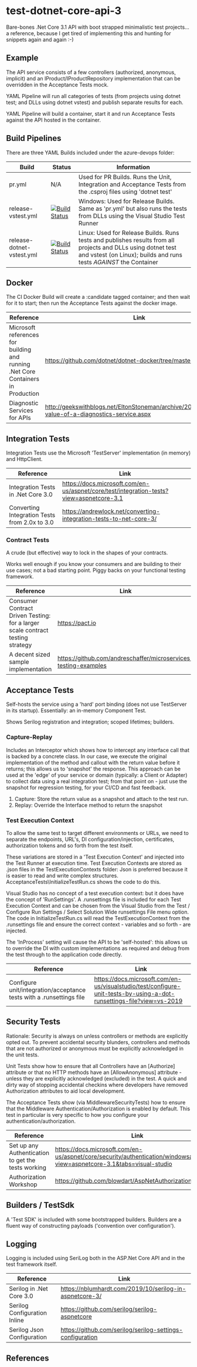 # test-dotnet-core-api-3
Bare-bones .Net Core 3.1 API with boot strapped minimalistic test projects... a reference, because I get tired of implementing this and hunting for snippets again and again :-)

## Example
The API service consists of a few controllers (authorized, anonymous, implicit) and an IProduct/IProductRepository implementation that can be overridden in the Acceptance Tests mock. 

YAML Pipeline will run all categories of tests (from projects using dotnet test; and DLLs using dotnet vstest) and publish separate results for each. 

YAML Pipeline will build a container, start it and run Acceptance Tests against the API hosted in the container. 

## Build Pipelines
There are three YAML Builds included under the azure-devops folder:

| Build | Status | Information |
| ----- | ------ | ----------- |
| pr.yml | N/A | Used for PR Builds. Runs the Unit, Integration and Acceptance Tests from the .csproj files using 'dotnet test' |
| release-vstest.yml | [![Build Status](https://greyhamwoohoo.visualstudio.com/Public-Automation-Examples/_apis/build/status/Release-VsTest-Windows?branchName=master)](https://greyhamwoohoo.visualstudio.com/Public-Automation-Examples/_build/latest?definitionId=20&branchName=master) | Windows: Used for Release Builds. Same as 'pr.yml' but also runs the tests from DLLs using the Visual Studio Test Runner |
| release-dotnet-vstest.yml | [![Build Status](https://greyhamwoohoo.visualstudio.com/Public-Automation-Examples/_apis/build/status/Release-DotNet-VsTest-Linux?branchName=master)](https://greyhamwoohoo.visualstudio.com/Public-Automation-Examples/_build/latest?definitionId=21&branchName=master) | Linux: Used for Release Builds. Runs tests and publishes results from all projects and DLLs using dotnet test and vstest (on Linux); builds and runs tests *AGAINST* the Container |

## Docker
The CI Docker Build will create a :candidate tagged container; and then wait for it to start; then run the Acceptance Tests against the docker image. 

| Reference | Link |
| --------- | ---- |
| Microsoft references for building and running .Net Core Containers in Production | https://github.com/dotnet/dotnet-docker/tree/master/samples |
| Diagnostic Services for APIs | http://geekswithblogs.net/EltonStoneman/archive/2011/12/12/the-value-of-a-diagnostics-service.aspx |

## Integration Tests
Integration Tests use the Microsoft 'TestServer' implementation (in memory) and HttpClient.

| Reference | Link |
| --------- | ---- |
| Integration Tests in .Net Core 3.0 | https://docs.microsoft.com/en-us/aspnet/core/test/integration-tests?view=aspnetcore-3.1 |
| Converting Integration Tests from 2.0x to 3.0 | https://andrewlock.net/converting-integration-tests-to-net-core-3/ |


### Contract Tests
A crude (but effective) way to lock in the shapes of your contracts. 

Works well enough if you know your consumers and are building to their use cases; not a bad starting point. Piggy backs on your functional testing framework. 

| Reference | Link |
| --------- | ---- |
| Consumer Contract Driven Testing: for a larger scale contract testing strategy | https://pact.io |
| A decent sized sample implementation | https://github.com/andreschaffer/microservices-testing-examples |

## Acceptance Tests
Self-hosts the service using a 'hard' port binding (does not use TestServer in its startup). Essentially: an in-memory Component Test. 

Shows Serilog registration and integration; scoped lifetimes; builders. 

### Capture-Replay
Includes an Interceptor which shows how to intercept any interface call that is backed by a concrete class. In our case, we execute the original implementation of the method and callout with the return value before it returns; this allows us to 'snapshot' the response. 
This approach can be used at the 'edge' of your service or domain (typically: a Client or Adapter) to collect data using a real integration test; from that point on - just use the snapshot for regression testing, for your CI/CD and fast feedback. 

1. Capture: Store the return value as a snapshot and attach to the test run.  
2. Replay:  Override the Interface method to return the snapshot

### Test Execution Context
To allow the same test to target different environments or URLs, we need to separate the endpoints, URL's, DI configuration/injection, certificates, authorization tokens and so forth from the test itself. 

These variations are stored in a 'Test Execution Context' and injected into the Test Runner at execution time. Test Execution Contexts are stored as .json files in the TestExecutionContexts folder: Json is preferred because it is easier to read and write complex structures. AcceptanceTests\InitializeTestRun.cs shows the code to do this. 

Visual Studio has no concept of a test execution context: but it does have the concept of 'RunSettings'. A .runsettings file is included for each Test Execution Context and can be chosen from the Visual Studio from the Test / Configure Run Settings / Select Solution Wide runsettings File menu option. The code in InitializeTestRun.cs will read the TestExecutionContext from the .runsettings file and ensure the correct context - variables and so forth - are injected. 

The 'InProcess' setting will cause the API to be 'self-hosted': this allows us to override the DI with custom implementations as required and debug from the test through to the application code directly. 

| Reference | Link |
| --------- | ---- |
| Configure unit/integration/acceptance tests with a .runsettings file | https://docs.microsoft.com/en-us/visualstudio/test/configure-unit-tests-by-using-a-dot-runsettings-file?view=vs-2019 |

## Security Tests
Rationale: Security is always on unless controllers or methods are explicitly opted out. To prevent accidental security blunders, controllers and methods that are not authorized or anonymous must be explicitly acknowledged in the unit tests. 

Unit Tests show how to ensure that all Controllers have an [Authorize] attribute or that no HTTP methods have an [AllowAnonymous] attribute - unless they are explicitly acknowledged (excluded) in the test. A quick and dirty way of stopping accidental checkins where developers have removed Authorization attributes to aid local development. 

The Acceptance Tests show (via MiddlewareSecurityTests) how to ensure that the Middleware Authentication/Authorization is enabled by default. This test in particular is very specific to how you configure your authentication/authorization. 

| Reference | Link |
| --------- | ---- |
| Set up any Authentication to get the tests working | https://docs.microsoft.com/en-us/aspnet/core/security/authentication/windowsauth?view=aspnetcore-3.1&tabs=visual-studio |
| Authorization Workshop | https://github.com/blowdart/AspNetAuthorizationWorkshop |

## Builders / TestSdk
A 'Test SDK' is included with some bootstrapped builders. Builders are a fluent way of constructing payloads ('convention over configuration'). 

## Logging
Logging is included using SeriLog both in the ASP.Net Core API and in the test framework itself.

| Reference | Link |
| --------- | ---- |
| Serilog in .Net Core 3.0 | https://nblumhardt.com/2019/10/serilog-in-aspnetcore-3/ |
| Serilog Configuration Inline | https://github.com/serilog/serilog-aspnetcore |
| Serilog Json Configuration | https://github.com/serilog/serilog-settings-configuration |

## References
